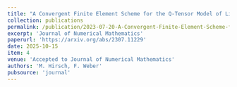```yaml
---
title: "A Convergent Finite Element Scheme for the Q-Tensor Model of Liquid Crystals Subjected to an Electric Field"
collection: publications
permalink: /publication/2023-07-20-A-Convergent-Finite-Element-Scheme-for-the-Q-Tensor-Model-of-Liquid-Crystals-Subjected-to-an-Electric-Field
excerpt: 'Journal of Numerical Mathematics'
paperurl: 'https://arxiv.org/abs/2307.11229'
date: 2025-10-15
item: 4
venue: 'Accepted to Journal of Numerical Mathematics'
authors: 'M. Hirsch, F. Weber'
pubsource: 'journal'
---
```


